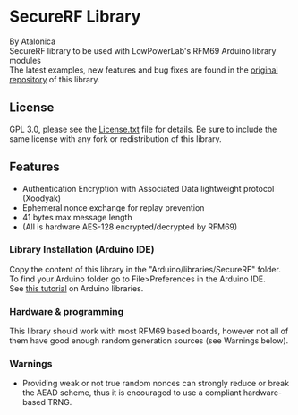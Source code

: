 # SecureRF Library

By Atalonica
<br/>
SecureRF library to be used with LowPowerLab's RFM69 Arduino library modules
<br/>
The latest examples, new features and bug fixes are found in the [original repository](https://github.com/Atalonica/SecureRF) of this library.

## License
GPL 3.0, please see the [License.txt](https://github.com/LowPowerLab/RFM69/blob/master/License.txt) file for details. Be sure to include the same license with any fork or redistribution of this library.

## Features
- Authentication Encryption with Associated Data lightweight protocol (Xoodyak)
- Ephemeral nonce exchange for replay prevention
- 41 bytes max message length
- (All is hardware AES-128 encrypted/decrypted by RFM69)

### Library Installation (Arduino IDE)
Copy the content of this library in the "Arduino/libraries/SecureRF" folder.
<br />
To find your Arduino folder go to File>Preferences in the Arduino IDE.
<br/>
See [this tutorial](https://www.arduino.cc/en/Guide/Libraries) on Arduino libraries.

### Hardware & programming
This library should work with most RFM69 based boards, however not all of them have good enough random generation sources (see Warnings below).

### Warnings
- Providing weak or not true random nonces can strongly reduce or break the AEAD scheme, thus it is encouraged to use a compliant hardware-based TRNG.